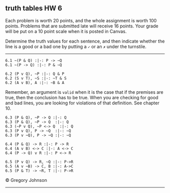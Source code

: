 ## truth tables HW 6

Each problem is worth 20 points, and the whole assignment is worth 100 points. Problems that are submitted late will receive 16 points. Your grade will be put on a 10 point scale when it is posted in Canvas.

Determine the truth values for each sentence, and then indicate whether the line is a good or a bad one by putting a `✓` or an `✗` under the turnstile. 

---


~~~{.TruthTable .Validity system="magnusSL" options="turnstilemark nocounterexample nodash" points="20" late-credit="16"}
6.1 ~(P & Q) :|-: P -> ~Q
6.1 ~(P -> Q) :|-: P & ~Q
~~~

~~~{.TruthTable .Validity system="magnusSL" options="turnstilemark nocounterexample nodash" points="20" late-credit="16"}
6.2 (P v Q), ~P :|-: Q & P
6.2 (S v T), ~S :|-: ~T & S
6.2 (A v B), A :|-: ~B & A
~~~


Remember, an argument is `valid` when it is the case that if the premises are true, then the conclusion has to be true. When you are checking for good and bad lines, you are looking for violations of that definition. See chapter 10. 


~~~{.TruthTable .Validity system="magnusSL" options="turnstilemark nocounterexample nodash" points="20" late-credit="16"}
6.3 (P & Q), ~P -> Q :|-: Q
6.3 (P & Q), ~P -> Q  :|-: Q 
6.3 (~P v Q), ~P <-> Q  :|-: Q 
6.3 (P v Q), P -> ~Q  :|-: ~Q 
6.3 (P v ~Q), P -> ~Q :|-: ~Q
~~~

~~~{.TruthTable .Validity system="magnusSL" options="turnstilemark nocounterexample nodash" points="20" late-credit="16"}
6.4 (P & Q) -> R :|-: P -> R
6.4 (A v B) <-> C :|-: A <-> C
6.4 (P -> Q) v R :|-: P <-> R
~~~

~~~{.TruthTable .Validity system="magnusSL" options="turnstilemark nocounterexample nodash autoAtoms" points="20" late-credit="16"}
6.5 (P v Q) -> R, ~Q :|-: P->R
6.5 (A v ~B) -> C, B :|-: A->C
6.5 (P & T) -> ~R, T :|-: P->R
~~~

<p>&copy; <script>document.write(new Date().getFullYear())</script> Gregory Johnson</p>

---
